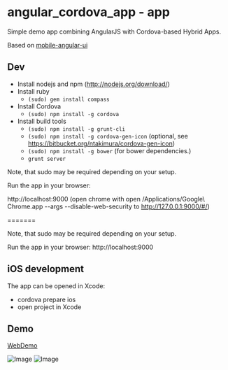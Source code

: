 angular_cordova_app - app
=========================

Simple demo app combining AngularJS with Cordova-based Hybrid Apps.

Based on [mobile-angular-ui](https://github.com/mcasimir/mobile-angular-ui)

## Dev

* Install nodejs and npm (http://nodejs.org/download/)
* Install ruby
  * `(sudo) gem install compass`
* Install Cordova
  * `(sudo) npm install -g cordova`
* Install build tools
  * `(sudo) npm install -g grunt-cli`
  * `(sudo) npm install -g cordova-gen-icon` (optional, see https://bitbucket.org/ntakimura/cordova-gen-icon)
  * `(sudo) npm install -g bower` (for bower dependencies.)
  * `grunt server`

Note, that sudo may be required depending on your setup.

Run the app in your browser:

http://localhost:9000 (open chrome with open /Applications/Google\ Chrome.app --args --disable-web-security to http://127.0.0.1:9000/#/)

=======

Note, that sudo may be required depending on your setup.

Run the app in your browser: http://localhost:9000

## iOS development

The app can be opened in Xcode:
- cordova prepare ios
- open project in Xcode

## Demo

[WebDemo](https://martinreinhardt-online.de/demo/angular_cordova_app/www)

![Image](https://martinreinhardt-online.de/demo/angular_cordova_app/iphone1.png)
![Image](https://martinreinhardt-online.de/demo/angular_cordova_app/iphone2.png)
